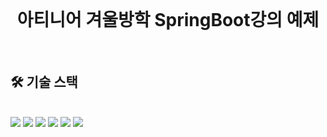 

<div align="center">
    <br/>
    <h1>아티니어 겨울방학 SpringBoot강의 예제</h1>
    <br/>
</div>

   
<div>
    <h2> 🛠️ 기술 스택 </h2> <br> 
    <div> 
        <img src="https://img.shields.io/badge/Spring Boot 3.2.0-6DB33F?style=for-the-badge&logo=Spring Boot&logoColor=white">
        <img src="https://img.shields.io/badge/Java17-007396?style=for-the-badge&logo=Java&logoColor=white">
        <img src="https://img.shields.io/badge/Bootstrap5-7952B3?style=for-the-badge&logo=Bootstrap&logoColor=white">
        <img src="https://img.shields.io/badge/HTML5-E34F26?style=for-the-badge&logo=HTML5&logoColor=white">
        <img src="https://img.shields.io/badge/Css3-1572B6?style=for-the-badge&logo=CSS3&logoColor=white">
        <img src="https://img.shields.io/badge/gradle-02303A?style=for-the-badge&logo=gradle&logoColor=white">
    </div>
</div>
    
